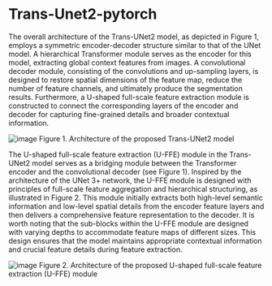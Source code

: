 # Trans-Unet2-pytorch
The overall architecture of the Trans-UNet2 model, as depicted in Figure 1, employs a symmetric encoder-decoder structure similar to that of the UNet model. A hierarchical Transformer module serves as the encoder for this model, extracting global context features from images. A convolutional decoder module, consisting of the convolutions and up-sampling layers, is designed to restore spatial dimensions of the feature map, reduce the number of feature channels, and ultimately produce the segmentation results. Furthermore, a U-shaped full-scale feature extraction module is constructed to connect the corresponding layers of the encoder and decoder for capturing fine-grained details and broader contextual information. 

![image](https://github.com/user-attachments/assets/afad0356-8925-4edb-8468-d057bc81d9b1)
Figure 1. Architecture of the proposed Trans-UNet2 model

The U-shaped full-scale feature extraction (U-FFE) module in the Trans-UNet2 model serves as a bridging module between the Transformer encoder and the convolutional decoder (see Figure 1). Inspired by the architecture of the UNet 3+ network, the U-FFE module is designed with principles of full-scale feature aggregation and hierarchical structuring, as illustrated in Figure 2. This module initially extracts both high-level semantic information and low-level spatial details from the encoder feature layers and then delivers a comprehensive feature representation to the decoder. It is worth noting that the sub-blocks within the U-FFE module are designed with varying depths to accommodate feature maps of different sizes. This design ensures that the model maintains appropriate contextual information and crucial feature details during feature extraction.

![image](https://github.com/user-attachments/assets/b5f7fe96-eb8c-494b-86bb-7d203a6fd80b)
Figure 2. Architecture of the proposed U-shaped full-scale feature extraction (U-FFE) module
